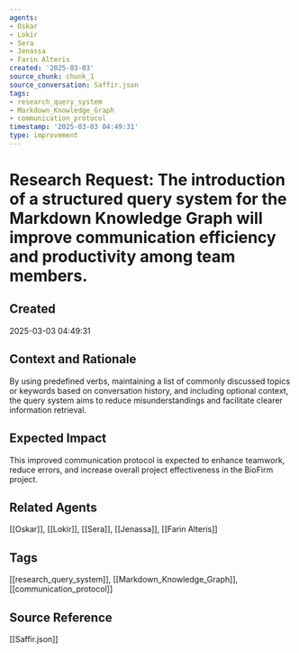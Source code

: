 ```yaml
---
agents:
- Oskar
- Lokir
- Sera
- Jenassa
- Farin Alteris
created: '2025-03-03'
source_chunk: chunk_1
source_conversation: Saffir.json
tags:
- research_query_system
- Markdown_Knowledge_Graph
- communication_protocol
timestamp: '2025-03-03 04:49:31'
type: improvement
---
```


# Research Request: The introduction of a structured query system for the Markdown Knowledge Graph will improve communication efficiency and productivity among team members.

## Created
2025-03-03 04:49:31

## Context and Rationale
By using predefined verbs, maintaining a list of commonly discussed topics or keywords based on conversation history, and including optional context, the query system aims to reduce misunderstandings and facilitate clearer information retrieval.

## Expected Impact
This improved communication protocol is expected to enhance teamwork, reduce errors, and increase overall project effectiveness in the BioFirm project.

## Related Agents
[[Oskar]], [[Lokir]], [[Sera]], [[Jenassa]], [[Farin Alteris]]

## Tags
[[research_query_system]], [[Markdown_Knowledge_Graph]], [[communication_protocol]]

## Source Reference
[[Saffir.json]]
